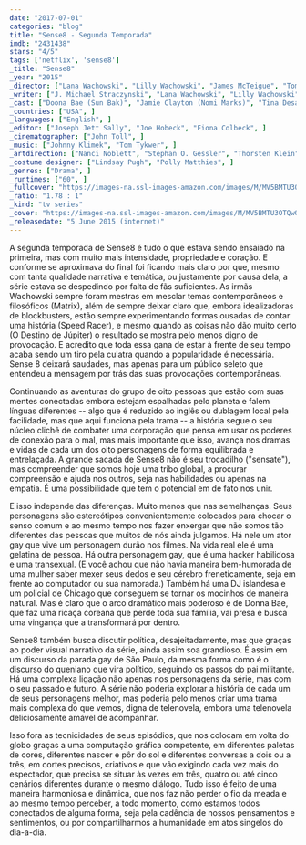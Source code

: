 ```yaml
---
date: "2017-07-01"
categories: "blog"
title: "Sense8 - Segunda Temporada"
imdb: "2431438"
stars: "4/5"
tags: ['netflix', 'sense8']
_title: "Sense8"
_year: "2015"
_director: ["Lana Wachowski", "Lilly Wachowski", "James McTeigue", "Tom Tykwer", "Dan Glass", ]
_writer: ["J. Michael Straczynski", "Lana Wachowski", "Lilly Wachowski", ]
_cast: ["Doona Bae (Sun Bak)", "Jamie Clayton (Nomi Marks)", "Tina Desai (Kala Dandekar)", "Tuppence Middleton (Riley Blue)", "Max Riemelt (Wolfgang Bogdanow)", "Miguel Ángel Silvestre (Lito Rodriguez)", "Brian J. Smith (Will Gorski)", "Freema Agyeman (Amanita Caplan)", "Daryl Hannah (Angelica Turing)", ]
_countries: ["USA", ]
_languages: ["English", ]
_editor: ["Joseph Jett Sally", "Joe Hobeck", "Fiona Colbeck", ]
_cinematographer: ["John Toll", ]
_music: ["Johnny Klimek", "Tom Tykwer", ]
_artdirection: ["Nanci Noblett", "Stephan O. Gessler", "Thorsten Klein", "Dominic Hyman", "Peter Walpole", "Chris Cleek", "Damien Drew", "Eggert Ketilsson", "Tim Blake", ]
_costume designer: ["Lindsay Pugh", "Polly Matthies", ]
_genres: ["Drama", ]
_runtimes: ["60", ]
_fullcover: "https://images-na.ssl-images-amazon.com/images/M/MV5BMTU3OTQwOTY2Ml5BMl5BanBnXkFtZTgwMjIzMjYxMjI@.jpg"
_ratio: "1.78 : 1"
_kind: "tv series"
_cover: "https://images-na.ssl-images-amazon.com/images/M/MV5BMTU3OTQwOTY2Ml5BMl5BanBnXkFtZTgwMjIzMjYxMjI@._V1._SX93_SY140_.jpg"
_releasedate: "5 June 2015 (internet)"
---
```

A segunda temporada de Sense8 é tudo o que estava sendo ensaiado na primeira, mas com muito mais intensidade, propriedade e coração. E conforme se aproximava do final foi ficando mais claro por que, mesmo com tanta qualidade narrativa e temática, ou justamente por causa dela, a série estava se despedindo por falta de fãs suficientes. As irmãs Wachowski sempre foram mestras em mesclar temas contemporâneos e filosóficos (Matrix), além de sempre deixar claro que, embora idealizadoras de blockbusters, estão sempre experimentando formas ousadas de contar uma história (Speed Racer), e mesmo quando as coisas não dão muito certo (O Destino de Júpiter) o resultado se mostra pelo menos digno de provocação. E acredito que toda essa gana de estar à frente de seu tempo acaba sendo um tiro pela culatra quando a popularidade é necessária. Sense 8 deixará saudades, mas apenas para um público seleto que entendeu a mensagem por trás das suas provocações contemporâneas.

Continuando as aventuras do grupo de oito pessoas que estão com suas mentes conectadas embora estejam espalhadas pelo planeta e falem línguas diferentes -- algo que é reduzido ao inglês ou dublagem local pela facilidade, mas que aqui funciona pela trama -- a história segue o seu núcleo clichê de combater uma corporação que pensa em usar os poderes de conexão para o mal, mas mais importante que isso, avança nos dramas e vidas de cada um dos oito personagens de forma equilibrada e entrelaçada. A grande sacada de Sense8 não é seu trocadilho ("sensate"), mas compreender que somos hoje uma tribo global, a procurar compreensão e ajuda nos outros, seja nas habilidades ou apenas na empatia. É uma possibilidade que tem o potencial em de fato nos unir.

E isso independe das diferenças. Muito menos que nas semelhanças. Seus personagens são estereótipos convenientemente colocados para chocar o senso comum e ao mesmo tempo nos fazer enxergar que não somos tão diferentes das pessoas que muitos de nós ainda julgamos. Há nele um ator gay que vive um personagem durão nos filmes. Na vida real ele é uma gelatina de pessoa. Há outra personagem gay, que é uma hacker habilidosa e uma transexual. (E você achou que não havia maneira bem-humorada de uma mulher saber mexer seus dedos e seu cérebro freneticamente, seja em frente ao computador ou sua namorada.) Também há uma DJ islandesa e um policial de Chicago que conseguem se tornar os mocinhos de maneira natural. Mas é claro que o arco dramático mais poderoso é de Donna Bae, que faz uma ricaça coreana que perde toda sua família, vai presa e busca uma vingança que a transformará por dentro.

Sense8 também busca discutir política, desajeitadamente, mas que graças ao poder visual narrativo da série, ainda assim soa grandioso. É assim em um discurso da parada gay de São Paulo, da mesma forma como é o discurso do queniano que vira político, seguindo os passos do pai militante. Há uma complexa ligação não apenas nos personagens da série, mas com o seu passado e futuro. A série não poderia explorar a história de cada um de seus personagens melhor, mas poderia pelo menos criar uma trama mais complexa do que vemos, digna de telenovela, embora uma telenovela deliciosamente amável de acompanhar.

Isso fora as tecnicidades de seus episódios, que nos colocam em volta do globo graças a uma computação gráfica competente, em diferentes paletas de cores, diferentes nascer e pôr do sol e diferentes conversas a dois ou a três, em cortes precisos, criativos e que vão exigindo cada vez mais do espectador, que precisa se situar às vezes em três, quatro ou até cinco cenários diferentes durante o mesmo diálogo. Tudo isso é feito de uma maneira harmoniosa e dinâmica, que nos faz não perder o fio da meada e ao mesmo tempo perceber, a todo momento, como estamos todos conectados de alguma forma, seja pela cadência de nossos pensamentos e sentimentos, ou por compartilharmos a humanidade em atos singelos do dia-a-dia.
